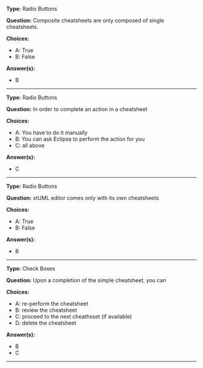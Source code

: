 __Type:__  Radio Buttons
 
__Question:__  Composite cheatsheets are only composed of single cheatsheets.
 
__Choices:__
  - A: True
  - B: False
  
__Answer(s):__
  - B
  
----

__Type:__  Radio Buttons
 
__Question:__  In order to complete an action in a cheatsheet
 
__Choices:__
  - A: You have to do it manually
  - B: You can ask Eclipse to perform the action for you
  - C: all above
  
__Answer(s):__
  - C
  
----  

__Type:__  Radio Buttons
 
__Question:__  xtUML editor comes only with its own cheatsheets
 
__Choices:__
  - A: True
  - B: False
  
__Answer(s):__
  - B
  
----

__Type:__  Check Boxes
 
__Question:__  Upon a completion of the simple cheatsheet, you can 
 
__Choices:__
  - A: re-perform the cheatsheet
  - B: review the cheatsheet
  - C: proceed to the next cheathsset (if available)
  - D: delete the cheatsheet
  
__Answer(s):__
  - B
  - C
    
----    